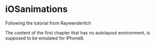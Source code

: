 # iOSanimations
Following the tutorial from Raywenderlich


The content of the first chapter that has no autolayout environment, is supposed to be emulated for iPhone8.
